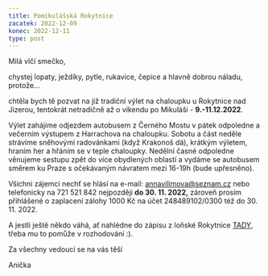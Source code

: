 ```yaml
---
title: Pomikulášská Rokytnice
zacatek: 2022-12-09
konec: 2022-12-11
type: post
---
```

Milá vlčí smečko,

chystej lopaty, ježdíky, pytle, rukavice, čepice a hlavně dobrou náladu, protože...

chtěla bych tě pozvat na již tradiční výlet na chaloupku u Rokytnice nad Jizerou, tentokrát netradičně až o víkendu po Mikuláši - **9.-11.12.2022**. 

Výlet zahájíme odjezdem autobusem z Černého Mostu v pátek odpoledne a večerním výstupem z Harrachova na chaloupku. Sobotu a část neděle strávíme sněhovými radovánkami (když Krakonoš dá), krátkým výletem, hraním her a hřáním se v teple chaloupky. Nedělní časné odpoledne věnujeme sestupu zpět do více obydlených oblastí a vydáme se autobusem směrem ku Praze s očekávaným návratem mezi 16-19h (bude upřesněno).

Všichni zájemci nechť se hlásí na e-mail: annavilimova@seznam.cz nebo telefonicky na 721 521 842 nejpozději  **do 30. 11. 2022,** zároveň prosím přihlášené o zaplacení zálohy 1000 Kč na účet 248489102/0300 též do 30. 11. 2022.

A jestli ještě někdo váhá, ať nahlédne do zápisu z loňské Rokytnice [TADY]([https://vlcikeblany.cz/​probehle-vylety/mikulasska-​rokytnice-2021-12-03/](https://vlcikeblany.cz/probehle-vylety/mikulasska-rokytnice-2021-12-03/)), třeba mu to pomůže v rozhodování :).

Za všechny vedoucí se na vás těší

Anička